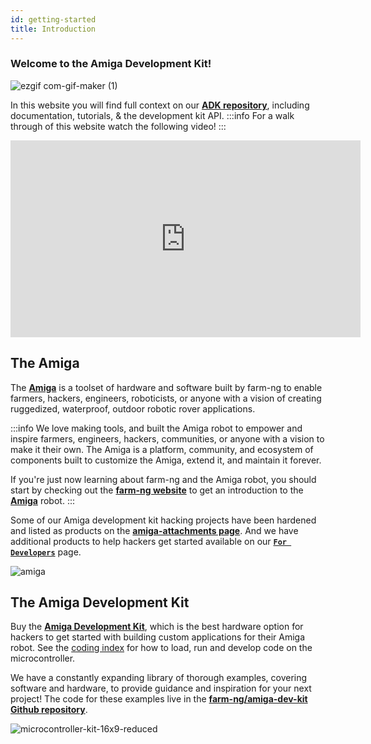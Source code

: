 ```yaml
---
id: getting-started
title: Introduction
---
```


### Welcome to the Amiga Development Kit!

![ezgif com-gif-maker (1)](https://github.com/farm-ng/amiga-dev-kit/assets/64480560/18dbebd2-98a1-4c5b-b6b4-2c73093fb7df)

In this website you will find full context on our
[**ADK repository**](https://github.com/farm-ng/amiga-dev-kit), including documentation, tutorials, & the development kit API.
:::info
For a walk through of this website watch the following video!
:::
<iframe width="560" height="315" src="https://www.youtube.com/embed/E-KLkQRhuyU?list=PLWQmpzk0y9NDXFKSwvCjYtRL8QNWfK4ND" title="SDK Tutorial v1" frameborder="0" allow="accelerometer; autoplay; clipboard-write; encrypted-media; gyroscope; picture-in-picture; web-share" allowfullscreen></iframe>

## The Amiga

The [**Amiga**](https://farm-ng.com/products/la-maquina-amiga) is a toolset of hardware and software built by farm-ng to enable farmers, hackers, engineers, roboticists, or anyone with a vision of creating ruggedized, waterproof, outdoor robotic rover applications.

:::info
We love making tools, and built the Amiga robot to empower and inspire farmers, engineers, hackers, communities, or anyone with a vision to make it their own.
The Amiga is a platform, community, and ecosystem of components built to customize the Amiga, extend it, and maintain it forever.

If you're just now learning about farm-ng and the Amiga robot, you should start by checking out the [**farm-ng website**](https://farm-ng.com/) to get an introduction to the [**Amiga**](https://farm-ng.com/products/la-maquina-amiga) robot.
:::

Some of our Amiga development kit hacking projects have been hardened and listed as products on the [**amiga-attachments page**](https://farm-ng.com/collections/amiga-attachments). And we have additional products to help hackers get started available on our [**`For Developers`**](https://farm-ng.com/collections/for-developers) page.

![amiga](https://user-images.githubusercontent.com/53625197/187559379-b7b8fcf3-5fe7-4e14-aa47-fa0022f3801b.JPG)

## The Amiga Development Kit

Buy the [**Amiga Development Kit**](https://farm-ng.com/products/microcontroller-kit), which is the best hardware option for hackers to get started with building custom applications for their Amiga robot. See the [coding index](https://amiga.farm-ng.com/docs/#microcontroller-kit-overview) for how to load, run and develop code on the microcontroller.

We have a constantly expanding library of thorough examples, covering software and hardware,
to provide guidance and inspiration for your next project!
The code for these examples live in the [**farm-ng/amiga-dev-kit Github repository**](https://github.com/farm-ng/amiga-dev-kit).


![microcontroller-kit-16x9-reduced](https://user-images.githubusercontent.com/53625197/187550507-c52d2666-846c-47d5-a4c2-8685d184c3a6.jpg)




<!-- ## What is the Amiga?
(Components Overview)

## How the Amiga Works
(Communication Overview)

## Why CANBus?

## What do I need to start sending commands to the Amiga? -->
